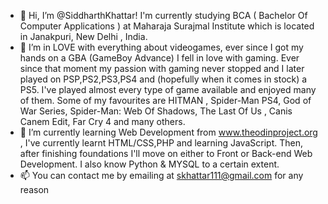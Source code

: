 - 👋 Hi, I’m @SiddharthKhattar! I'm currently studying BCA ( Bachelor Of Computer Applications ) at Maharaja Surajmal Institute which is located in Janakpuri, New Delhi , India.
- 👀 I’m in LOVE with everything about videogames, ever since I got my hands on a GBA (GameBoy Advance) I fell in love with gaming. Ever since that moment my passion with gaming never stopped and I later played on PSP,PS2,PS3,PS4 and (hopefully when it comes in stock) a PS5. I've played almost every type of game available and enjoyed many of them. Some of my favourites are HITMAN , Spider-Man PS4, God of War Series, Spider-Man: Web Of Shadows, The Last Of Us , Canis Canem Edit, Far Cry 4 and many others.
- 🌱 I’m currently learning Web Development from www.theodinproject.org , I've currently learnt HTML/CSS,PHP and learning JavaScript. Then, after finishing foundations I'll move on either to Front or Back-end Web Development. I also know Python & MYSQL to a certain extent.
- 📫 You can contact me by emailing at skhattar111@gmail.com for any reason 

<!---
SiddharthKhattar/SiddharthKhattar is a ✨ special ✨ repository because its `README.md` (this file) appears on your GitHub profile.
You can click the Preview link to take a look at your changes.
--->
